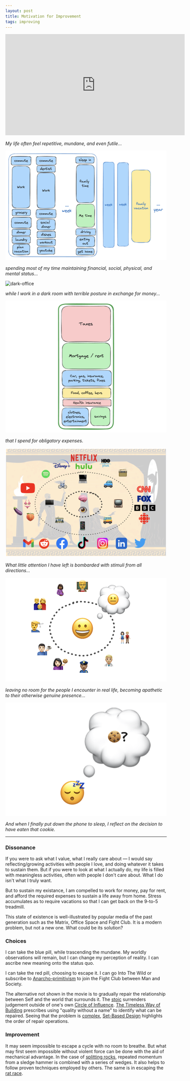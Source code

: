 ```yaml
---
layout: post
title: Motivation for Improvement
tags: improving
---
```


<iframe src="https://www.youtube.com/embed/8co11-KGfW4?autoplay=1&rel=0&fs=0&controls=0&mute=1" width="560" height="315" title="Sisyphus Automata" frameborder="0"></iframe> 

_My life often feel repetitive, mundane, and even futile..._

![weeks](/assets/configuration/weeks.png)

_spending most of my time maintaining financial, social, physical, and mental status..._

![dark-office](/assets/configuration/dark-office.avif)

_while I work in a dark room with terrible posture in exchange for money..._

![budget](/assets/configuration/budget.png)

_that I spend for obligatory expenses._

![inputs](/assets/configuration/inputs.png)

_What little attention I have left is bombarded with stimuli from all directions..._

![people](/assets/configuration/people.png)

_leaving no room for the people I encounter in real life, becoming apathetic to their otherwise genuine presence..._

![sleep-cake](/assets/configuration/sleep-cookie.png)

_And when I finally put down the phone to sleep, I reflect on the decision to have eaten that cookie._

---

### Dissonance

If you were to ask what I value, what I really care about — I would say reflecting/growing activities with people I love, and doing whatever it takes to sustain them. But if you were to look at what I actually do, my life is filled with meaningless activities, often with people I don't care about. What I do isn't what I truly want. 

But to sustain my existance, I am compelled to work for money, pay for rent, and afford the required expenses to sustain a life away from home. Stress accumulates as to require vacations so that I can get back on the 9-to-5 treadmill. 

This state of existence is well-illustrated by popular media of the past generation such as the Matrix, Office Space and Fight Club. It is a modern problem, but not a new one. What could be its solution?

### Choices

I can take the blue pill, while trascending the mundane. My worldly observations will remain, but I can change my perception of reality. I can ascribe new meaning onto the status quo.

I can take the red pill, choosing to escape it. I can go Into The Wild or subscribe to [Anarcho-primitivism](https://en.wikipedia.org/wiki/Anarcho-primitivism) to join the Fight Club between Man and Society.

The alternative not shown in the movie is to gradually repair the relationship between Self and the world that surrounds it. The [stoic](https://en.wikipedia.org/wiki/Stoicism) surrenders judgement outside of one's own [Circle of Influence](https://www.youtube.com/watch?v=uj8dmSgQa1c). [The Timeless Way of Building](https://en.wikipedia.org/wiki/The_Timeless_Way_of_Building) prescribes using "quality without a name" to identify what can be repaired. Seeing that the problem is [complex](https://www.youtube.com/watch?v=puyeyYZXl0U), [Set-Based Design](http://scrumbook.org.datasenter.no/value-stream/set-based-design.html) highlights the order of repair operations. 

### Improvement

It may seem impossible to escape a cycle with no room to breathe. But what may first seem impossible without violent force can be done with the aid of mechanical advantage. In the case of [splitting rocks](https://www.youtube-nocookie.com/embed/yOjcPY8NpX4), repeated momentum from a sledge hammer is combined with a series of wedges. It also helps to follow proven techniques employed by others. The same is in escaping the [rat race](https://youtu.be/e9dZQelULDk). 


